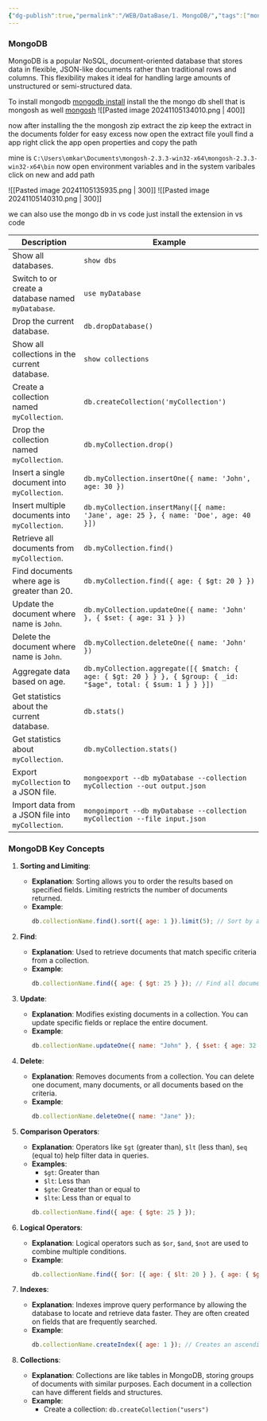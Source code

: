 ```yaml
---
{"dg-publish":true,"permalink":"/WEB/DataBase/1. MongoDB/","tags":["mongodb","database","backend"],"created":"2024-11-05T13:09:40.606+05:30"}
---
```



### MongoDB 

MongoDB is a popular NoSQL, document-oriented database that stores data in flexible, JSON-like documents rather than traditional rows and columns. This flexibility makes it ideal for handling large amounts of unstructured or semi-structured data.


To install mongodb 
[mongodb install](https://www.mongodb.com/try/download/community)
install the the mongo db shell that is mongosh as well 
[mongosh](https://www.mongodb.com/try/download/shell)
![[Pasted image 20241105134010.png \| 400]]

now after installing the the mongosh zip extract the zip
keep the extract in the documents folder for easy excess
now open the extract file youll find a app right click the app open properties and copy the path

mine is
`C:\Users\omkar\Documents\mongosh-2.3.3-win32-x64\mongosh-2.3.3-win32-x64\bin`
now open environment variables and in the system varibales click on new and add path

![[Pasted image 20241105135935.png \| 300]]  ![[Pasted image 20241105140310.png \| 300]]

we can also use the mongo db in vs code just install the extension in vs code


| **Description**                                          | **Example**                                                   |
|----------------------------------------------------------|---------------------------------------------------------------|
| Show all databases.                                     | `show dbs`                                                   |
| Switch to or create a database named `myDatabase`.      | `use myDatabase`                                            |
| Drop the current database.                              | `db.dropDatabase()`                                         |
| Show all collections in the current database.           | `show collections`                                         |
| Create a collection named `myCollection`.                | `db.createCollection('myCollection')`                       |
| Drop the collection named `myCollection`.                | `db.myCollection.drop()`                                     |
| Insert a single document into `myCollection`.            | `db.myCollection.insertOne({ name: 'John', age: 30 })`     |
| Insert multiple documents into `myCollection`.           | `db.myCollection.insertMany([{ name: 'Jane', age: 25 }, { name: 'Doe', age: 40 }])` |
| Retrieve all documents from `myCollection`.              | `db.myCollection.find()`                                     |
| Find documents where age is greater than 20.            | `db.myCollection.find({ age: { $gt: 20 } })`               |
| Update the document where name is `John`.               | `db.myCollection.updateOne({ name: 'John' }, { $set: { age: 31 } })` |
| Delete the document where name is `John`.               | `db.myCollection.deleteOne({ name: 'John' })`              |
| Aggregate data based on age.                            | `db.myCollection.aggregate([{ $match: { age: { $gt: 20 } } }, { $group: { _id: "$age", total: { $sum: 1 } } }])` |
| Get statistics about the current database.               | `db.stats()`                                                |
| Get statistics about `myCollection`.                     | `db.myCollection.stats()`                                    |
| Export `myCollection` to a JSON file.                   | `mongoexport --db myDatabase --collection myCollection --out output.json` |
| Import data from a JSON file into `myCollection`.       | `mongoimport --db myDatabase --collection myCollection --file input.json` |


### MongoDB Key Concepts


1. **Sorting and Limiting**:
   - **Explanation**: Sorting allows you to order the results based on specified fields. Limiting restricts the number of documents returned.
   - **Example**:
     ```javascript
     db.collectionName.find().sort({ age: 1 }).limit(5); // Sort by age ascending and limit to 5 results
     ```

2. **Find**:
   - **Explanation**: Used to retrieve documents that match specific criteria from a collection.
   - **Example**:
     ```javascript
     db.collectionName.find({ age: { $gt: 25 } }); // Find all documents with age > 25
     ```

3. **Update**:
   - **Explanation**: Modifies existing documents in a collection. You can update specific fields or replace the entire document.
   - **Example**:
     ```javascript
     db.collectionName.updateOne({ name: "John" }, { $set: { age: 32 } });
     ```

4. **Delete**:
   - **Explanation**: Removes documents from a collection. You can delete one document, many documents, or all documents based on the criteria.
   - **Example**:
     ```javascript
     db.collectionName.deleteOne({ name: "Jane" });
     ```

5. **Comparison Operators**:
   - **Explanation**: Operators like `$gt` (greater than), `$lt` (less than), `$eq` (equal to) help filter data in queries.
   - **Examples**:
     - `$gt`: Greater than
     - `$lt`: Less than
     - `$gte`: Greater than or equal to
     - `$lte`: Less than or equal to
     ```javascript
     db.collectionName.find({ age: { $gte: 25 } });
     ```

6. **Logical Operators**:
   - **Explanation**: Logical operators such as `$or`, `$and`, `$not` are used to combine multiple conditions.
   - **Example**:
     ```javascript
     db.collectionName.find({ $or: [{ age: { $lt: 20 } }, { age: { $gt: 50 } }] });
     ```

7. **Indexes**:
    - **Explanation**: Indexes improve query performance by allowing the database to locate and retrieve data faster. They are often created on fields that are frequently searched.
    - **Example**:
      ```javascript
      db.collectionName.createIndex({ age: 1 }); // Creates an ascending index on the age field
      ```

8. **Collections**:
    - **Explanation**: Collections are like tables in MongoDB, storing groups of documents with similar purposes. Each document in a collection can have different fields and structures.
    - **Example**:
      - Create a collection: `db.createCollection("users")`